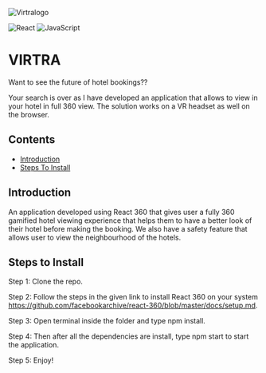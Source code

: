 ![Virtralogo](https://user-images.githubusercontent.com/39118679/235512264-acc8227b-da41-45c4-8057-3998bbd2d2aa.png)

![React](https://img.shields.io/badge/react-%2320232a.svg?style=for-the-badge&logo=react&logoColor=%2361DAFB)
![JavaScript](https://img.shields.io/badge/javascript-%23323330.svg?style=for-the-badge&logo=javascript&logoColor=%23F7DF1E)
# VIRTRA

Want to see the future of hotel bookings??

Your search is over as I have developed an application that allows to view in your hotel in full 360 view. The solution works on a VR headset as well on the browser.

## Contents

- [Introduction](#introduction)
- [Steps To Install](#steps-to-install)

## Introduction

An application developed using React 360 that gives user a fully 360 gamified hotel viewing experience that helps them to have a better look of their
hotel before making the booking. We also have a safety feature that allows user to view the neighbourhood of the hotels. 

## Steps to Install

Step 1: Clone the repo.

Step 2: Follow the steps in the given link to install React 360 on your system https://github.com/facebookarchive/react-360/blob/master/docs/setup.md.

Step 3: Open terminal inside the folder and type npm install.

Step 4: Then after all the dependencies are install, type npm start to start the application.

Step 5: Enjoy!

